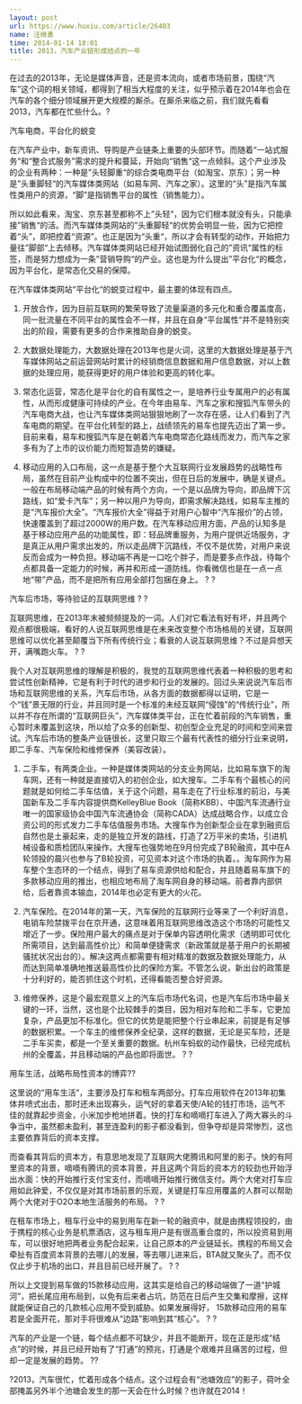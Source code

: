 ```yaml
---
layout: post
url: https://www.huxiu.com/article/26403
name: 汪继勇
time: 2014-01-14 18:01
title: 2013，汽车产业链形成结点的一年
---
```

在过去的2013年，无论是媒体声音，还是资本流向，或者市场前景，围绕“汽车”这个词的相关领域，都得到了相当大程度的关注，似乎预示着在2014年也会在汽车的各个细分领域展开更大规模的厮杀。在厮杀来临之前，我们就先看看2013，汽车都在忙些什么。?

汽车电商，平台化的蜕变

在汽车产业中，新车资讯、导购是产业链条上重要的头部环节。而随着“一站式服务“和“整合式服务”需求的提升和蔓延，开始向“销售“这一点倾斜。这个产业涉及的企业有两种：一种是”头轻脚重“的综合类电商平台（如淘宝、京东）；另一种是”头重脚轻“的汽车媒体类网站（如易车网、汽车之家）。这里的“头”是指汽车属性类用户的资源，“脚”是指销售平台的属性（销售能力）。

所以如此看来，淘宝、京东甚至都称不上”头轻“，因为它们根本就没有头，只能承接”销售“的活。而汽车媒体类网站的”头重脚轻“的优势会明显一些，因为它把控着“头”，即把控着“资源”。也正是因为“头重“，所以才会有转型的动作，开始把力量往”脚部“上去倾移。汽车媒体类网站已经开始试图弱化自己的”资讯“属性的标签，而是努力想成为一条”营销导购“的产业。这也是为什么提出”平台化“的概念，因为平台化，是常态化交易的保障。

在汽车媒体类网站“平台化“的蜕变过程中，最主要的体现有四点。

1. 开放合作，因为目前互联网的繁荣导致了流量渠道的多元化和重合覆盖度高，同一批流量在不同平台的属性会不一样，并且在自身“平台属性“并不是特别突出的阶段，需要有更多的合作来推助自身的蜕变。

2. 大数据处理能力，大数据处理在2013年也是火词，这里的大数据处理是基于汽车媒体网站之前运营网站时累计的经销商信息数据和用户信息数据，对以上数据的处理应用，能获得更好的用户体验和更高的转化率。

3. 常态化运营，常态化是平台化的自有属性之一，是培养行业专属用户的必有属性，从而形成健康可持续的产业。在今年由易车、汽车之家和搜狐汽车带头的汽车电商大战，也让汽车媒体类网站狠狠地刷了一次存在感，让人们看到了汽车电商的期望。在平台化转型的路上，战绩领先的易车也提先迈出了第一步。目前来看，易车和搜狐汽车是在朝着汽车电商常态化路线而发力，而汽车之家多有为了上市的议价能力而短暂造势的嫌疑。

4. 移动应用的入口布局，这一点是基于整个大互联网行业发展趋势的战略性布局，虽然在目前产业构成中的位置不突出，但在日后的发展中，确是关键点。一般在布局移动端产品的时候有两个方向，一个是以品牌为导向，即品牌下沉路线，如“爱卡汽车”；另一种以用户为导向，即需求解决路线，如易车主推的是“汽车报价大全”。“汽车报价大全”得益于对用户心智中“汽车报价”的占领，快速覆盖到了超过2000W的用户数。在汽车移动应用方面，产品的认知多是基于移动应用产品的功能属性，即：轻品牌重服务，为用户提供近场服务，才是真正从用户需求出发的，所以走品牌下沉路线，不仅不是优势，对用户来说反而会成为一种负担。移动端不再是一口吃个胖子，而是要多点作战，待每个点都具备一定能力的时候，再并和形成一道防线。你看微信也是在一点一点地“带”产品，而不是把所有应用全部打包捆在身上。 ? ?

汽车后市场，等待验证的互联网思维 ? ?

互联网思维，在2013年末被频频提及的一词。人们对它看法有好有坏，并且两个观点都很极端，看好的人说互联网思维是在未来改变整个市场格局的关键，互联网思维可以优化甚至颠覆当下所有传统行业；看衰的人说互联网思维？不过是异想天开，满嘴跑火车。 ? ?

我个人对互联网思维的理解是积极的，我觉的互联网思维代表着一种积极的思考和尝试性创新精神，它是有利于时代的进步和行业的发展的。回过头来说说汽车后市场和互联网思维的关系，汽车后市场，从各方面的数据都得以证明，它是一个“钱”景无限的行业，并且同时是一个标准的未经互联网“侵蚀”的“传统行业”，所以并不存在所谓的“互联网巨头”，汽车媒体类平台，正在忙着前段的汽车销售，重心暂时未覆盖到这块，所以给了众多的创新型、初创型企业充足的时间和空间来尝试。汽车后市场的整条产业链很长，这里只取三个最有代表性的细分行业来说明，即二手车、汽车保险和维修保养（美容改装）。

1. 二手车，有两类企业。一种是媒体类网站的分支业务网站，比如易车旗下的淘车网，还有一种就是直接切入的初创企业，如大搜车。二手车有个最核心的问题就是如何给二手车估值，关于这个问题，易车走在了行业标准的前沿，与美国新车及二手车内容提供商KelleyBlue Book（简称KBB）、中国汽车流通行业唯一的国家级协会中国汽车流通协会（简称CADA）达成战略合作，以成立合资公司的形式发力二手车估值服务市场。大搜车作为创新型企业在拿到融资后自然也是土豪起来，走的是独立开发的路线，打造了2万平米的卖场，引进机械设备和质检团队来操作。大搜车也强势地在9月份完成了B轮融资，其中在A轮领投的晨兴也参与了B轮投资，可见资本对这个市场的执着。。淘车网作为易车整个生态环的一个结点，得到了易车资源供给和配合，并且随着易车旗下的多款移动应用的推出，也相应地布局了淘车网自身的移动端。前者靠内部供给，后者靠资本输血，2014年也必定有更大的火花。

2. 汽车保险。在2014年的第一天，汽车保险的互联网行业等来了一个利好消息，电销车险禁拨平台在京开通，这意味着用互联网思维改造这个市场的可能性又增近了一步。保险用户最大的痛点是对于保单内容透明化需求（透明即可优化所需项目，达到最高性价比）和简单便捷需求（新政策就是基于用户的长期被骚扰状况出台的）。解决这两点都需要有相对精准的数据及数据处理能力，从而达到简单准确地推送最高性价比的保险方案。不管怎么说，新出台的政策是十分利好的，能否抓住这个时机，还得看能否整合好资源。

3. 维修保养，这是个最宏观意义上的汽车后市场代名词，也是汽车后市场中最关键的一环，当然，这也是个比较棘手的类目，因为相对车险和二手车，它更加复杂，产品更加不标准化。但它的优势是能把整个行业串起来，前提是有足够的数据积累。一个车主的维修保养全纪录，这样的数据，无论是买车险，还是二手车买卖，都是一个至关重要的数据。杭州车蚂蚁的动作最快，已经完成杭州的全覆盖，并且移动端的产品也即将面世。 ? ?

用车生活，战略布局性资本的博弈??

这里说的“用车生活”，主要涉及打车和租车两部分。打车应用软件在2013年初集体井喷式出击，那时还未出现寡头，运气好的拿着天使/A轮的钱打市场，运气不佳的就靠起步资金，小米加步枪地拼着。快的打车和嘀嘀打车进入了两大寡头的斗争当中，虽然都未盈利，甚至连盈利的影子都没看到，但争夺却是异常惨烈，这也主要依靠背后的资本支撑。

而查看其背后的资本方，有意思地发现了互联网大佬腾讯和阿里的影子。快的有阿里资本的背景，嘀嘀有腾讯的资本背景，并且这两个背后的资本方的较劲也开始浮出水面：快的开始推行支付宝支付，而嘀嘀开始推行微信支付。两个大佬对打车应用如此钟爱，不仅仅是对其市场前景的乐观，关键是打车应用覆盖的人群可以帮助两个大佬对于O2O本地生活服务的布局。 ? ?

在租车市场上，租车行业中的易到用车在新一轮的融资中，就是由携程领投的，由于携程的核心业务是机票酒店，这与租车用户是有很高重合度的，所以投资易到用车，可以很好地把两者业务配合起来，让自己原本的产业链延长。携程的布局又会牵扯有百度资本背景的去哪儿的发展，等去哪儿进来后，BTA就又聚头了。而不仅仅止步于机场的出口，并且目前已经开展了。 ? ?

所以上文提到易车做的15款移动应用，这其实是给自己的移动端做了一道“护城河”，把长尾应用布局到，以免有后来者占坑，防范在日后产生交集和摩擦，这样就能保证自己的几款核心应用不受到威胁。如果发展得好， 15款移动应用的易车若是全面开花，那对手将很难从“边路”影响到其“核心”。 ? ?

汽车的产业是一个链，每个结点都不可缺少，并且不能断开，现在正是形成“结点”的时候，并且已经开始有了“打通”的预兆，打通是个艰难并且痛苦的过程，但却一定是发展的趋势。 ??

?2013，汽车很忙，忙着形成各个结点。这个过程会有“池塘效应”的影子，荷叶全部掩盖另外半个池塘会发生的那一天会在什么时候？也许就在2014！

